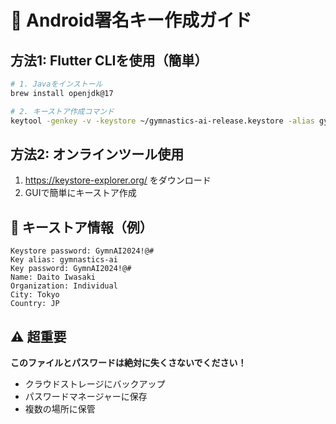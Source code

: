 # 🔑 Android署名キー作成ガイド

## 方法1: Flutter CLIを使用（簡単）

```bash
# 1. Javaをインストール
brew install openjdk@17

# 2. キーストア作成コマンド
keytool -genkey -v -keystore ~/gymnastics-ai-release.keystore -alias gymnastics-ai -keyalg RSA -keysize 2048 -validity 10000
```

## 方法2: オンラインツール使用

1. https://keystore-explorer.org/ をダウンロード
2. GUIで簡単にキーストア作成

## 🔐 キーストア情報（例）

```
Keystore password: GymnAI2024!@#
Key alias: gymnastics-ai
Key password: GymnAI2024!@#
Name: Daito Iwasaki
Organization: Individual
City: Tokyo
Country: JP
```

## ⚠️ 超重要

**このファイルとパスワードは絶対に失くさないでください！**
- クラウドストレージにバックアップ
- パスワードマネージャーに保存
- 複数の場所に保管